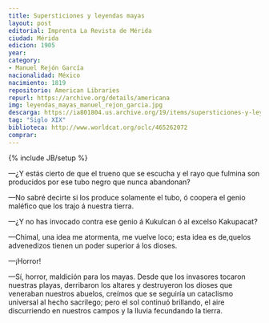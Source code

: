 ```yaml
---
title: Supersticiones y leyendas mayas
layout: post
editorial: Imprenta La Revista de Mérida
ciudad: Mérida
edicion: 1905
year: 
category:
- Manuel Rejón García
nacionalidad: México
nacimiento: 1819
repositorio: American Libraries
repurl: https://archive.org/details/americana
img: leyendas_mayas_manuel_rejon_garcia.jpg
descarga: https://ia801804.us.archive.org/19/items/supersticiones-y-leyendas-mayas-manuel-rejon-garcia/Supersticiones%20y%20leyendas%20mayas%20-%20Manuel%20Rej%C3%B3n%20Garc%C3%ADa.pdf
tag: "Siglo XIX"
biblioteca: http://www.worldcat.org/oclc/465262072
comprar: 
---
```

{% include JB/setup %}

—¿Y estás cierto de que el trueno que se  escucha y el  rayo que fulmina son  producidos por ese  tubo  negro que nunca  abandonan?  

—No sabré decirte si los  produce solamente el tubo, ó coopera el genio maléfico que los trajo á nuestra  tierra.  

—¿Y no has invocado contra ese genio á Kukulcan ó al  excelso Kakupacat?

—Chimal, una idea me atormenta, me vuelve loco; esta idea es de,quelos advenedizos tienen un poder superior á los dioses. 

—¡Horror! 
 
—Sí, horror, maldición  para los mayas. Desde que los invasores tocaron nuestras playas, derribaron los altares y destruyeron los dioses que veneraban nuestros abuelos, creímos que se  seguiría un cataclismo universal al hecho sacrilego; pero el sol  continuó brillando, el aire discurriendo en nuestros campos y la lluvia fecundando la tierra.
